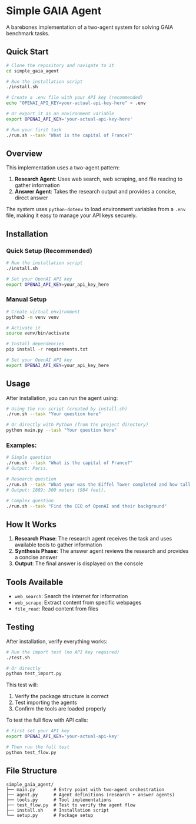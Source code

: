 # Simple GAIA Agent

A barebones implementation of a two-agent system for solving GAIA benchmark tasks.

## Quick Start

```bash
# Clone the repository and navigate to it
cd simple_gaia_agent

# Run the installation script
./install.sh

# Create a .env file with your API key (recommended)
echo "OPENAI_API_KEY=your-actual-api-key-here" > .env

# Or export it as an environment variable
export OPENAI_API_KEY='your-actual-api-key-here'

# Run your first task
./run.sh --task "What is the capital of France?"
```

## Overview

This implementation uses a two-agent pattern:
1. **Research Agent**: Uses web search, web scraping, and file reading to gather information
2. **Answer Agent**: Takes the research output and provides a concise, direct answer

The system uses `python-dotenv` to load environment variables from a `.env` file, making it easy to manage your API keys securely.

## Installation

### Quick Setup (Recommended)

```bash
# Run the installation script
./install.sh

# Set your OpenAI API key
export OPENAI_API_KEY=your_api_key_here
```

### Manual Setup

```bash
# Create virtual environment
python3 -m venv venv

# Activate it
source venv/bin/activate

# Install dependencies
pip install -r requirements.txt

# Set your OpenAI API key
export OPENAI_API_KEY=your_api_key_here
```

## Usage

After installation, you can run the agent using:

```bash
# Using the run script (created by install.sh)
./run.sh --task "Your question here"

# Or directly with Python (from the project directory)
python main.py --task "Your question here"
```

### Examples:
```bash
# Simple question
./run.sh --task "What is the capital of France?"
# Output: Paris.

# Research question  
./run.sh --task "What year was the Eiffel Tower completed and how tall is it?"
# Output: 1889; 300 meters (984 feet).

# Complex question
./run.sh --task "Find the CEO of OpenAI and their background"
```

## How It Works

1. **Research Phase**: The research agent receives the task and uses available tools to gather information
2. **Synthesis Phase**: The answer agent reviews the research and provides a concise answer
3. **Output**: The final answer is displayed on the console

## Tools Available

- `web_search`: Search the internet for information
- `web_scrape`: Extract content from specific webpages  
- `file_read`: Read content from files

## Testing

After installation, verify everything works:

```bash
# Run the import test (no API key required)
./test.sh

# Or directly
python test_import.py
```

This test will:
1. Verify the package structure is correct
2. Test importing the agents
3. Confirm the tools are loaded properly

To test the full flow with API calls:
```bash
# First set your API key
export OPENAI_API_KEY='your-actual-api-key'

# Then run the full test
python test_flow.py
```

## File Structure

```
simple_gaia_agent/
├── main.py       # Entry point with two-agent orchestration
├── agent.py      # Agent definitions (research + answer agents)
├── tools.py      # Tool implementations
├── test_flow.py  # Test to verify the agent flow
├── install.sh    # Installation script
└── setup.py      # Package setup
``` 